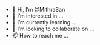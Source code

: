 - 👋 Hi, I’m @MithraSan
- 👀 I’m interested in ...
- 🌱 I’m currently learning ...
- 💞️ I’m looking to collaborate on ...
- 📫 How to reach me ...

<!---
MithraSan/MithraSan is a ✨ special ✨ repository because its `README.md` (this file) appears on your GitHub profile.
You can click the Preview link to take a look at your changes.
--->
